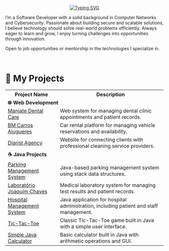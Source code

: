 


<div align="center">

[![Typing SVG](https://readme-typing-svg.demolab.com?font=Fira+Code&size=23&pause=1000&color=EBF7ED&random=false&width=456&lines=Hi+i'm+Bruno+Francisco+Manjate+%F0%9F%91%8B)](https://git.io/typing-svg)

</div>


I’m a Software Developer with a solid background in Computer Networks and Cybersecurity. Passionate about building secure and scalable solutions, I believe technology should solve real-world problems efficiently. Always eager to learn and grow, I enjoy turning challenges into opportunities through innovation.

Open to job opportunities or mentorship in the technologies I specialize in.

<br>
</div>

# 📂 My Projects  

<table>
  <tr>
    <th>Project Name</th>
    <th>Description</th>
  </tr>
  <tr>
    <td colspan="2"><strong>🌐 Web Development</strong></td>
  </tr>
  <tr>
    <td><a href="https://github.com/BrunoManjate/Manjate-dental-care">Manjate Dental Care</a></td>
    <td>Web system for managing dental clinic appointments and patient records.</td>
  </tr>
  <tr>
    <td><a href="https://github.com/BrunoManjate/BM-Carros-Alugueres">BM Carros Alugueres</a></td>
    <td>Car rental platform for managing vehicle reservations and availability.</td>
  </tr>
  <tr>
    <td><a href="https://github.com/BrunoManjate/Diarist-Agency-">Diarist Agency</a></td>
    <td>Website for connecting clients with professional cleaning service providers.</td>
  </tr>
  <tr>
    <td colspan="2"><strong>☕ Java Projects</strong></td>
  </tr>
  <tr>
    <td><a href="https://github.com/BrunoManjate/Parking-Management-System-in-Java-Using-Stack-Data-Structure">Parking Management System</a></td>
    <td>Java-based parking management system using stack data structures.</td>
  </tr>
  <tr>
    <td><a href="https://github.com/BrunoManjate/laboratorio_joaquim_chaves">Laboratório Joaquim Chaves</a></td>
    <td>Medical laboratory system for managing test results and patient records.</td>
  </tr>
  <tr>
    <td><a href="https://github.com/BrunoManjate/Hospital-Management-System">Hospital Management System</a></td>
    <td>Java application for hospital administration, including patient and staff management.</td>
  </tr>
  <tr>
    <td><a href="https://github.com/BrunoManjate/Tic-Tac-Toe-in-Java">Tic-Tac-Toe</a></td>
    <td>Classic Tic-Tac-Toe game built in Java with a simple user interface.</td>
  </tr>
  <tr>
    <td><a href="https://github.com/BrunoManjate/simple-java-calculator">Simple Java Calculator</a></td>
    <td>Basic calculator built in Java with arithmetic operations and GUI.</td>
  </tr>
</table>


